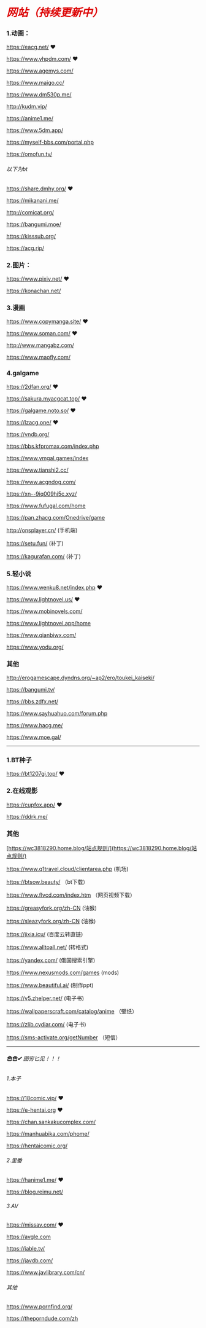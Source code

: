 # <font color="#dd0000">*网站（持续更新中）*</font>

### 1.动画：

https://eacg.net/  ❤

https://www.yhpdm.com/  ❤

https://www.agemys.com/

https://www.maigo.cc/

https://www.dm530p.me/

http://kudm.vip/

https://anime1.me/

https://www.5dm.app/

https://myself-bbs.com/portal.php

https://omofun.tv/

###### 以下为bt

https://share.dmhy.org/  ❤

https://mikanani.me/ 

http://comicat.org/    

https://bangumi.moe/    

https://kisssub.org/   

https://acg.rip/

### 2.图片：

https://www.pixiv.net/  ❤

https://konachan.net/ 

### 3.漫画

https://www.copymanga.site/  ❤

https://www.soman.com/  ❤ 

http://www.mangabz.com/

https://www.maofly.com/

### 4.galgame

https://2dfan.org/  ❤

https://sakura.myacgcat.top/  ❤

https://galgame.noto.so/  ❤

https://lzacg.one/  ❤

https://vndb.org/

https://bbs.kfpromax.com/index.php

https://www.ymgal.games/index

https://www.tianshi2.cc/ 

https://www.acgndog.com/ 

https://xn--9iq009hj5c.xyz/

https://www.fufugal.com/home

https://pan.zhacg.com/Onedrive/game

http://onsplayer.cn/ (手机端)

https://setu.fun/ (补丁)

https://kagurafan.com/ (补丁)

### 5.轻小说

https://www.wenku8.net/index.php  ❤

https://www.lightnovel.us/  ❤

https://www.mobinovels.com/ 

https://www.lightnovel.app/home

https://www.qianbiwx.com/

https://www.yodu.org/

### 其他

http://erogamescape.dyndns.org/~ap2/ero/toukei_kaiseki/

https://bangumi.tv/  

https://bbs.zdfx.net/  

https://www.sayhuahuo.com/forum.php  

https://www.hacg.me/  

https://www.moe.gal/

------

### 1.BT种子

https://bt1207gi.top/  ❤

### 2.在线观影

https://cupfox.app/  ❤

https://ddrk.me/

### 其他

[https://wc3818290.home.blog/站点规则/](https://wc3818290.home.blog/站点规则/)  

https://www.q1travel.cloud/clientarea.php  (机场)

https://btsow.beauty/  （bt下载）

https://www.flvcd.com/index.htm  （网页视频下载）

https://greasyfork.org/zh-CN (油猴)

https://sleazyfork.org/zh-CN (油猴)

https://jixia.icu/ (百度云转直链)

https://www.alltoall.net/ (转格式)

https://yandex.com/ (俄国搜索引擎)

https://www.nexusmods.com/games (mods)

https://www.beautiful.ai/  (制作ppt)

https://v5.zhelper.net/  (电子书)

https://wallpaperscraft.com/catalog/anime  （壁纸）

https://zlib.cydiar.com/  (电子书)

https://sms-activate.org/getNumber  （短信）

------

######  ***色色✔*** 图穷匕见！！！

###### 1.本子

https://18comic.vip/  ❤

https://e-hentai.org  ❤

https://chan.sankakucomplex.com/

https://manhuabika.com/phome/

https://hentaicomic.org/

###### 2.里番

https://hanime1.me/  ❤

https://blog.reimu.net/

###### 3.AV

https://missav.com/ ❤

https://avgle.com  

https://jable.tv/  

https://javdb.com/  

https://www.javlibrary.com/cn/ 




###### 其他

https://www.pornfind.org/  

https://theporndude.com/zh  
